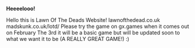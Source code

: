 **Heeeelooo!**

Hello this is Lawn Of The Deads Website!
lawnofthedead.co.uk
madskunk.co.uk/lotd/
Please try the game on gx.games when it comes out on February The 3rd it will be a basic game but will be updated soon to what we want it to be (A REALLY GREAT GAME!) :)
